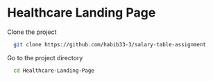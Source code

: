 # Healthcare Landing Page

Clone the project

```bash
  git clone https://github.com/habib33-3/salary-table-assignment
```

Go to the project directory

```bash
  cd Healthcare-Landing-Page
```